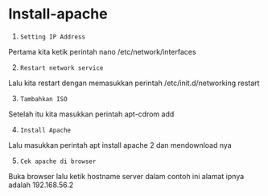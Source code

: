 # Install-apache
1.     Setting IP Address
Pertama kita ketik perintah nano /etc/network/interfaces

2.     Restart network service
Lalu kita restart dengan memasukkan perintah /etc/init.d/networking restart

3.     Tambahkan ISO
Setelah itu kita masukkan perintah apt-cdrom add

4.     Install Apache
Lalu masukkan perintah apt install apache 2 dan mendownload nya

5.     Cek apache di browser
Buka    browser   lalu   ketik    hostname    server   dalam    contoh   ini alamat ipnya adalah 192.168.56.2

